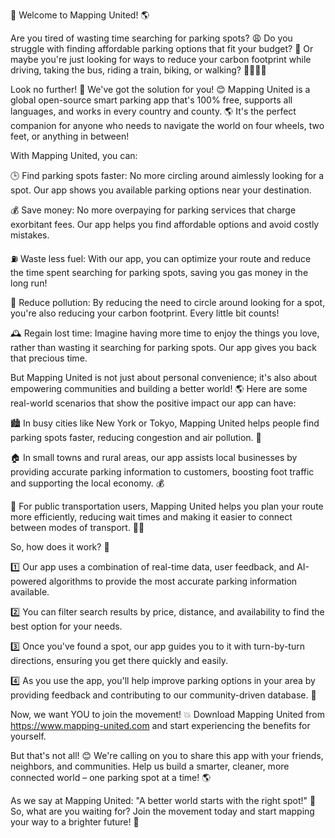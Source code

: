 🎉 Welcome to Mapping United! 🌎

Are you tired of wasting time searching for parking spots? 😩 Do you struggle with finding affordable parking options that fit your budget? 💸 Or maybe you're just looking for ways to reduce your carbon footprint while driving, taking the bus, riding a train, biking, or walking? 🚴‍♀️🚌🚂

Look no further! 📍 We've got the solution for you! 😊 Mapping United is a global open-source smart parking app that's 100% free, supports all languages, and works in every country and county. 🌎 It's the perfect companion for anyone who needs to navigate the world on four wheels, two feet, or anything in between!

With Mapping United, you can:

🕒️ Find parking spots faster: No more circling around aimlessly looking for a spot. Our app shows you available parking options near your destination.

💰 Save money: No more overpaying for parking services that charge exorbitant fees. Our app helps you find affordable options and avoid costly mistakes.

⛽️ Waste less fuel: With our app, you can optimize your route and reduce the time spent searching for parking spots, saving you gas money in the long run!

🌟 Reduce pollution: By reducing the need to circle around looking for a spot, you're also reducing your carbon footprint. Every little bit counts!

🕰️ Regain lost time: Imagine having more time to enjoy the things you love, rather than wasting it searching for parking spots. Our app gives you back that precious time.

But Mapping United is not just about personal convenience; it's also about empowering communities and building a better world! 🌎 Here are some real-world scenarios that show the positive impact our app can have:

🏙️ In busy cities like New York or Tokyo, Mapping United helps people find parking spots faster, reducing congestion and air pollution. 👀

🏠 In small towns and rural areas, our app assists local businesses by providing accurate parking information to customers, boosting foot traffic and supporting the local economy. 💰

🚐 For public transportation users, Mapping United helps you plan your route more efficiently, reducing wait times and making it easier to connect between modes of transport. 🚌🚂

So, how does it work? 🤔

1️⃣ Our app uses a combination of real-time data, user feedback, and AI-powered algorithms to provide the most accurate parking information available.

2️⃣ You can filter search results by price, distance, and availability to find the best option for your needs.

3️⃣ Once you've found a spot, our app guides you to it with turn-by-turn directions, ensuring you get there quickly and easily.

4️⃣ As you use the app, you'll help improve parking options in your area by providing feedback and contributing to our community-driven database. 🤝

Now, we want YOU to join the movement! 💥 Download Mapping United from https://www.mapping-united.com and start experiencing the benefits for yourself.

But that's not all! 😊 We're calling on you to share this app with your friends, neighbors, and communities. Help us build a smarter, cleaner, more connected world – one parking spot at a time! 🌎

As we say at Mapping United: "A better world starts with the right spot!" 📍 So, what are you waiting for? Join the movement today and start mapping your way to a brighter future! 🚀